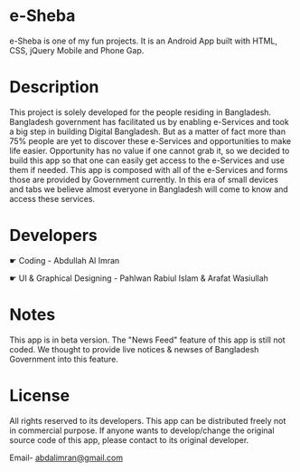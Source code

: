 # e-Sheba
e-Sheba is one of my fun projects. It is an Android App built with HTML, CSS, jQuery Mobile and Phone Gap.

# Description
This project is solely developed for the people residing in Bangladesh. Bangladesh government has facilitated us by enabling e-Services and took a big step in building Digital Bangladesh. But as a matter of fact more than 75% people are yet to discover these e-Services and opportunities to make life easier. Opportunity has no value if one cannot grab it, so we decided to build this app so that one can easily get access to the e-Services and use them if needed. This app is composed with all of the e-Services and forms those are provided by Government currently. In this era of small devices and tabs we believe almost everyone in Bangladesh will come to know and access these services.

# Developers
☛ Coding - Abdullah Al Imran

☛ UI & Graphical Designing - Pahlwan Rabiul Islam & Arafat Wasiullah

# Notes
This app is in beta version. The "News Feed" feature of this app is still not coded. We thought to provide live notices & newses of Bangladesh Government into this feature.

# License
All rights reserved to its developers. This app can be distributed freely not in commercial purpose. If anyone wants to develop/change the original source code of this app, please contact to its original developer. 

Email- abdalimran@gmail.com
